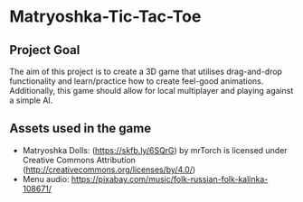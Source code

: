 # Matryoshka-Tic-Tac-Toe
 
## Project Goal
The aim of this project is to create a 3D game that utilises drag-and-drop functionality and learn/practice how to create feel-good animations. Additionally, this game should allow for local multiplayer and playing against a simple AI.

## Assets used in the game
* Matryoshka Dolls: (https://skfb.ly/6SQrG) by mrTorch is licensed under Creative Commons Attribution (http://creativecommons.org/licenses/by/4.0/)
* Menu audio: https://pixabay.com/music/folk-russian-folk-kalinka-108671/
